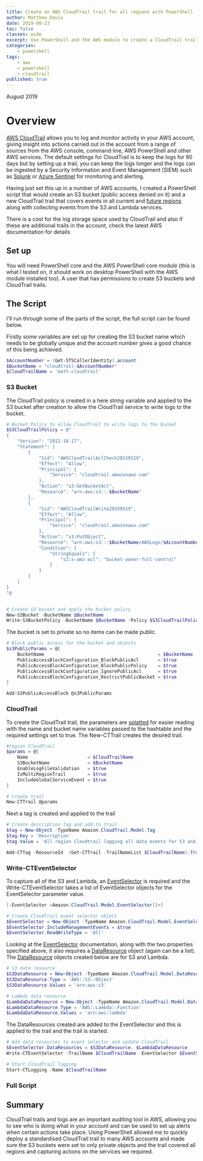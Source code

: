 ```yaml
---
title: Create an AWS CloudTrail trail for all regions with PowerShell
author: Matthew Davis
date: 2019-08-23
toc: false
classes: wide
excerpt: Use PowerShell and the AWS module to create a CloudTrail trail for all regions that captures S3 and Lamda events and saves the logs to S3.
categories:
    - powershell
tags:
    - aws
    - powershell
    - cloudtrail
published: true
---
```

August 2019

# Overview

[AWS CloudTrail] allows you to log and monitor activity in your AWS account, giving insight into actions carried out in the account from a range of sources from the AWS console, command line, AWS PowerShell and other AWS services.
The default settings for CloudTrail is to keep the logs for 90 days but by setting up a trail, you can keep the logs longer and the logs can be ingested by a Security Information and Event Management (SIEM) such as [Splunk] or [Azure Sentinel] for monitoring and alerting.

Having just set this up in a number of AWS accounts, I created a PowerShell script that would create an S3 bucket (public access denied on it) and a new CloudTrail trail that covers events in all current and [future regions] along with collecting events from the S3 and Lambda services.

There is a cost for the log storage space used by CloudTrail and also if these are additional trails in the account, check the latest AWS documentation for details

## Set up

You will need PowerShell core and the AWS PowerShell core module (this is what I tested on, it should work on desktop PowerShell with the AWS module installed too).
A user that has permissions to create S3 buckets and CloudTrail trails.

## The Script

I'll run through some of the parts of the script, the full script can be found below.

Firstly some variables are set up for creating the S3 bucket name which needs to be globally unique and the account number gives a good chance of this being achieved.

```powershell
$AccountNumber = (Get-STSCallerIdentity).account
$BucketName = "cloudtrail-$AccountNumber"
$CloudTrailName = 'matt-cloudtrail'
```

### S3 Bucket

The CloudTrail policy is created in a here string variable and applied to the S3 bucket after creation to allow the CloudTrail service to write logs to the bucket.

```powershell
# Bucket Policy to allow CloudTrail to write logs to the bucket
$S3CloudTrailPolicy = @"
{
    "Version": "2012-10-17",
    "Statement": [
        {
            "Sid": "AWSCloudTrailAclCheck20150319",
            "Effect": "Allow",
            "Principal": {
                "Service": "cloudtrail.amazonaws.com"
            },
            "Action": "s3:GetBucketAcl",
            "Resource": "arn:aws:s3:::$BucketName"
        },
        {
            "Sid": "AWSCloudTrailWrite20150319",
            "Effect": "Allow",
            "Principal": {
                "Service": "cloudtrail.amazonaws.com"
            },
            "Action": "s3:PutObject",
            "Resource": "arn:aws:s3:::$BucketName/AWSLogs/$AccountNumber/*",
            "Condition": {
                "StringEquals": {
                    "s3:x-amz-acl": "bucket-owner-full-control"
                }
            }
        }
    ]
}
"@


# Create S3 bucket and apply the bucket policy
New-S3Bucket -BucketName $BucketName
Write-S3BucketPolicy -BucketName $BucketName -Policy $S3CloudTrailPolicy
```

The bucket is set to private so no items can be made public.

```powershell
# Block public access for the bucket and objects
$s3PublicParams = @{
    BucketName                                          = $BucketName
    PublicAccessBlockConfiguration_BlockPublicAcl       = $true
    PublicAccessBlockConfiguration_BlockPublicPolicy    = $true
    PublicAccessBlockConfiguration_IgnorePublicAcl      = $true
    PublicAccessBlockConfiguration_RestrictPublicBucket = $true
}

Add-S3PublicAccessBlock @s3PublicParams
```

### CloudTrail

To create the CloudTrail trail, the parameters are [splatted] for easier reading with the name and bucket name variables passed to the hashtable and the required settings set to true. The New-CTTrail creates the desired trail.

```powershell
#region CloudTrail
$params = @{
    Name                      = $CloudTrailName
    S3BucketName              = $BucketName
    EnableLogFileValidation   = $true
    IsMultiRegionTrail        = $true
    IncludeGlobalServiceEvent = $true
}

# Create trail
New-CTTrail @params
```

Next a tag is created and applied to the trail

```powershell
# Create description tag and add to trail
$tag = New-Object -TypeName Amazon.CloudTrail.Model.Tag
$tag.Key = 'Description'
$tag.Value = 'All region Cloudtrail logging all data events for S3 and Lambda.'

Add-CTTag -ResourceId  (Get-CTTrail -TrailNameList $CloudTrailName).TrailARN -TagsList $tag
```

### Write-CTEventSelector

To capture all of the S3 and Lambda, an [EventSelector] is required and the Write-CTEventSelector takes a list of EventSelector objects for the EventSelector parameter value.

```powershell
[-EventSelector <Amazon.CloudTrail.Model.EventSelector[]>]
```

```powershell
# Create CloudTrail event selector object
$EventSelector = New-Object -TypeName Amazon.CloudTrail.Model.EventSelector
$EventSelector.IncludeManagementEvents = $true
$EventSelector.ReadWriteType = 'All'
```

Looking at the [EventSelector] documentation, along with the two properties specified above, it also requires a [DataResource] object (again can be a list). The [DataResource] objects created below are for S3 and Lambda.

```powershell
# S3 data resource
$S3DataResource = New-Object -TypeName Amazon.CloudTrail.Model.DataResource
$S3DataResource.Type = 'AWS::S3::Object'
$S3DataResource.Values = 'arn:aws:s3'

# Lambda data resource
$LambdaDataResource = New-Object -TypeName Amazon.CloudTrail.Model.DataResource
$LambdaDataResource.Type = 'AWS::Lambda::Function'
$LambdaDataResource.Values = 'arn:aws:lambda'
```

The DataResources created are added to the EventSelector and this is applied to the trail and the trail is started.

```powershell
# Add data resources to event selector and update CloudTrail
$EventSelector.DataResources = $S3DataResource, $LambdaDataResource
Write-CTEventSelector -TrailName $CloudTrailName -EventSelector $EventSelector

# Start CloudTrail logging
Start-CTLogging -Name $CloudTrailName
```

### Full Script

<script src="https://gist.github.com/MatthewJDavis/cb16c1edadd2e3ba5fbc23658bcaf58a.js"></script>

## Summary

CloudTrail trails and logs are an important auditing tool in AWS, allowing you to see who is doing what in your account and can be used to set up alerts when certain actions take place. Using PowerShell allowed me to quickly deploy a standardised CloudTrail trail to many AWS accounts and made sure the S3 buckets were set to only private objects and the trail covered all regions and capturing actions on the services we required.

[AWS CloudTrail]: https://aws.amazon.com/cloudtrail/
[Splunk]: https://www.splunk.com/en_us/cyber-security/siem-security-information-and-event-management.html
[Azure Sentinel]: https://azure.microsoft.com/en-ca/services/azure-sentinel/
[future regions]: https://aws.amazon.com/blogs/aws/aws-cloudtrail-update-turn-on-in-all-regions-use-multiple-trails/
[splatted]: https://docs.microsoft.com/en-us/powershell/module/microsoft.powershell.core/about/about_splatting?view=powershell-6
[EventSelector]: https://docs.aws.amazon.com/sdkfornet/v3/apidocs/index.html?page=CloudTrail/TCloudTrailEventSelector.html&tocid=Amazon_CloudTrail_Model_EventSelector
[DataResource]: https://docs.aws.amazon.com/sdkfornet/v3/apidocs/items/CloudTrail/TDataResource.html